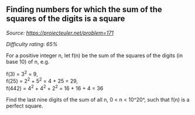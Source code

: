 Finding numbers for which the sum of the squares of the digits is a square
--------------------------------------------------------------------------

*Source: https://projecteuler.net/problem=171*


*Difficulty rating: 65%*

For a positive integer n, let f(n) be the sum of the squares of the
digits (in base 10) of n, e.g.

f(3) = 3<sup>2</sup> = 9,\
 f(25) = 2<sup>2</sup> + 5<sup>2</sup> = 4 + 25 = 29,\
 f(442) = 4<sup>2</sup> + 4<sup>2</sup> + 2<sup>2</sup> = 16 + 16 + 4 = 36

Find the last nine digits of the sum of all n, 0 \< n \< 10^20^, such
that f(n) is a perfect square.
